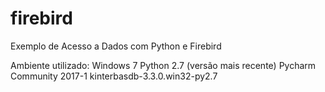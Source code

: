 # firebird
Exemplo de Acesso a Dados com Python e Firebird

Ambiente utilizado:
Windows 7
Python 2.7 (versão mais recente)
Pycharm Community 2017-1
kinterbasdb-3.3.0.win32-py2.7

